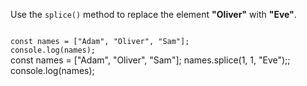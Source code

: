 Use the `splice()` method
to replace the element **"Oliver"**
with **"Eve"**.

<codeblock language="javascript" type="exercise" testMode="fixedInput">
<code>
const names = ["Adam", "Oliver", "Sam"];
console.log(names);
</code>

<solution>
const names = ["Adam", "Oliver", "Sam"];
names.splice(1, 1, "Eve");;
console.log(names);
</solution>
</codeblock>